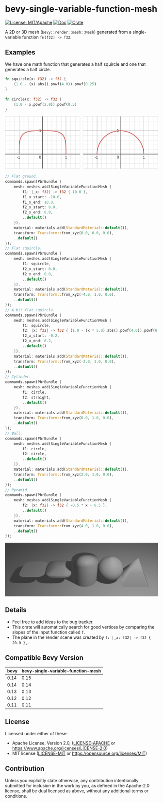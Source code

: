 # bevy-single-variable-function-mesh

[![License: MIT/Apache](https://img.shields.io/badge/License-MIT%20or%20Apache2-blue.svg)](https://opensource.org/licenses/MIT)
[![Doc](https://docs.rs/bevy-single-variable-function-mesh/badge.svg)](https://docs.rs/bevy-single-variable-function-mesh)
[![Crate](https://img.shields.io/crates/v/bevy-single-variable-function-mesh.svg)](https://crates.io/crates/bevy-single-variable-function-mesh)

A 2D or 3D mesh (`bevy::render::mesh::Mesh`) generated from a
single-variable function `fn(f32) -> f32`.

## Examples

We have one math function that generates a half squircle and one that
generates a half circle.

```rust
fn squircle(x: f32) -> f32 {
    (1.0 - (x).abs().powf(4.0)).powf(0.25)
}

fn circle(x: f32) -> f32 {
    (1.0 - x.powf(2.0)).powf(0.5)
}
```

<img src="images/plots.png">

```rust
// Flat ground.
commands.spawn(PbrBundle {
	mesh: meshes.add(SingleVariableFunctionMesh {
		f1: |_x: f32| -> f32 { 10.0 },
		f1_x_start: -10.0,
		f1_x_end: 10.0,
		f2_x_start: 0.0,
		f2_x_end: 0.0,
		..default()
	}),
	material: materials.add(StandardMaterial::default()),
	transform: Transform::from_xyz(0.0, 0.0, 0.0),
	..default()
});
// Flat squircle.
commands.spawn(PbrBundle {
	mesh: meshes.add(SingleVariableFunctionMesh {
		f1: squircle,
		f2_x_start: 0.0,
		f2_x_end: 0.0,
		..default()
	}),
	material: materials.add(StandardMaterial::default()),
	transform: Transform::from_xyz(-4.0, 1.0, 0.0),
	..default()
});
// A bit flat squircle.
commands.spawn(PbrBundle {
	mesh: meshes.add(SingleVariableFunctionMesh {
		f1: squircle,
		f2: |x: f32| -> f32 { (1.0 - (x * 5.0).abs().powf(4.0)).powf(0.25) },
		f2_x_start: -0.2,
		f2_x_end: 0.2,
		..default()
	}),
	material: materials.add(StandardMaterial::default()),
	transform: Transform::from_xyz(-2.0, 1.0, 0.0),
	..default()
});
// Cylinder.
commands.spawn(PbrBundle {
	mesh: meshes.add(SingleVariableFunctionMesh {
		f1: circle,
		f2: straight,
		..default()
	}),
	material: materials.add(StandardMaterial::default()),
	transform: Transform::from_xyz(0.0, 1.0, 0.0),
	..default()
});
// Ball.
commands.spawn(PbrBundle {
	mesh: meshes.add(SingleVariableFunctionMesh {
		f1: circle,
		f2: circle,
		..default()
	}),
	material: materials.add(StandardMaterial::default()),
	transform: Transform::from_xyz(2.0, 1.0, 0.0),
	..default()
});
// Pyramid.
commands.spawn(PbrBundle {
	mesh: meshes.add(SingleVariableFunctionMesh {
		f2: |x: f32| -> f32 { -0.5 * x + 0.5 },
		..default()
	}),
	material: materials.add(StandardMaterial::default()),
	transform: Transform::from_xyz(4.0, 1.0, 0.0),
	..default()
});
```

<img src="images/examples.png">

## Details

- Feel free to add ideas to the bug tracker.
- This crate will automatically search for good vertices by comparing the slopes
of the input function called `f`.
- The plane in the render scene was created by ```f: |_x: f32| -> f32 { 20.0 },```.

## Compatible Bevy Version

| bevy  | bevy-single-variable-function-mesh |
|-------|------------------------------------|
| 0.14  | 0.15                               |
| 0.14  | 0.14                               |
| 0.13  | 0.13                               |
| 0.12  | 0.12                               |
| 0.11  | 0.11                               |

## License

Licensed under either of these:

 * Apache License, Version 2.0, ([LICENSE-APACHE](LICENSE-APACHE) or
   https://www.apache.org/licenses/LICENSE-2.0)
 * MIT license ([LICENSE-MIT](LICENSE-MIT) or
   https://opensource.org/licenses/MIT)

## Contribution

Unless you explicitly state otherwise, any contribution intentionally submitted for inclusion in the work by you, as defined in the Apache-2.0 license, shall be dual licensed as above, without any additional terms or conditions.
